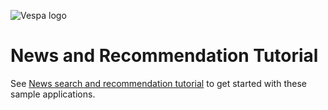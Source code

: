 <!-- Copyright Yahoo. Licensed under the terms of the Apache 2.0 license. See LICENSE in the project root. -->

![Vespa logo](https://vespa.ai/assets/vespa-logo-color.png)

# News and Recommendation Tutorial

See [News search and recommendation tutorial](https://docs.vespa.ai/en/tutorials/news-1-getting-started.html)
to get started with these sample applications.
